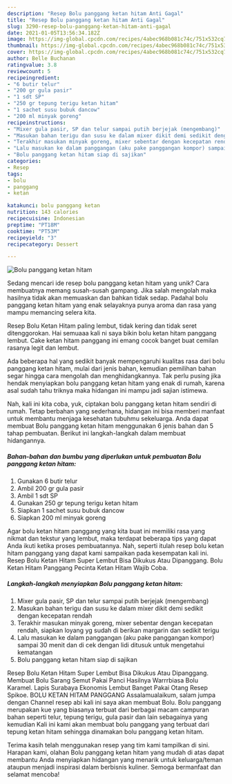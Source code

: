 ```yaml
---
description: "Resep Bolu panggang ketan hitam Anti Gagal"
title: "Resep Bolu panggang ketan hitam Anti Gagal"
slug: 3290-resep-bolu-panggang-ketan-hitam-anti-gagal
date: 2021-01-05T13:56:34.182Z
image: https://img-global.cpcdn.com/recipes/4abec968b081c74c/751x532cq70/bolu-panggang-ketan-hitam-foto-resep-utama.jpg
thumbnail: https://img-global.cpcdn.com/recipes/4abec968b081c74c/751x532cq70/bolu-panggang-ketan-hitam-foto-resep-utama.jpg
cover: https://img-global.cpcdn.com/recipes/4abec968b081c74c/751x532cq70/bolu-panggang-ketan-hitam-foto-resep-utama.jpg
author: Belle Buchanan
ratingvalue: 3.8
reviewcount: 5
recipeingredient:
- "6 butir telur"
- "200 gr gula pasir"
- "1 sdt SP"
- "250 gr tepung terigu ketan hitam"
- "1 sachet susu bubuk dancow"
- "200 ml minyak goreng"
recipeinstructions:
- "Mixer gula pasir, SP dan telur sampai putih berjejak (mengembang)"
- "Masukan bahan terigu dan susu ke dalam mixer dikit demi sedikit dengan kecepatan rendah"
- "Terakhir masukan minyak goreng, mixer sebentar dengan kecepatan rendah, siapkan loyang yg sudah di berikan margarin dan sedikit terigu"
- "Lalu masukan ke dalam panggangan (aku pake panggangan kompor) sampai 30 menit dan di cek dengan lidi ditusuk untuk mengetahui kematangan"
- "Bolu panggang ketan hitam siap di sajikan"
categories:
- Resep
tags:
- bolu
- panggang
- ketan

katakunci: bolu panggang ketan 
nutrition: 143 calories
recipecuisine: Indonesian
preptime: "PT18M"
cooktime: "PT53M"
recipeyield: "3"
recipecategory: Dessert

---
```



![Bolu panggang ketan hitam](https://img-global.cpcdn.com/recipes/4abec968b081c74c/751x532cq70/bolu-panggang-ketan-hitam-foto-resep-utama.jpg)

Sedang mencari ide resep bolu panggang ketan hitam yang unik? Cara membuatnya memang susah-susah gampang. Jika salah mengolah maka hasilnya tidak akan memuaskan dan bahkan tidak sedap. Padahal bolu panggang ketan hitam yang enak selayaknya punya aroma dan rasa yang mampu memancing selera kita.

Resep Bolu Ketan Hitam paling lembut, tidak kering dan tidak seret ditenggorokan. Hai semuaaa kali ni saya bikin bolu ketan hitam panggang lembut. Cake ketan hitam panggang ini emang cocok banget buat cemilan rasanya legit dan lembut.

Ada beberapa hal yang sedikit banyak mempengaruhi kualitas rasa dari bolu panggang ketan hitam, mulai dari jenis bahan, kemudian pemilihan bahan segar hingga cara mengolah dan menghidangkannya. Tak perlu pusing jika hendak menyiapkan bolu panggang ketan hitam yang enak di rumah, karena asal sudah tahu triknya maka hidangan ini mampu jadi sajian istimewa.


Nah, kali ini kita coba, yuk, ciptakan bolu panggang ketan hitam sendiri di rumah. Tetap berbahan yang sederhana, hidangan ini bisa memberi manfaat untuk membantu menjaga kesehatan tubuhmu sekeluarga. Anda dapat membuat Bolu panggang ketan hitam menggunakan 6 jenis bahan dan 5 tahap pembuatan. Berikut ini langkah-langkah dalam membuat hidangannya.

<!--inarticleads1-->

##### Bahan-bahan dan bumbu yang diperlukan untuk pembuatan Bolu panggang ketan hitam:

1. Gunakan 6 butir telur
1. Ambil 200 gr gula pasir
1. Ambil 1 sdt SP
1. Gunakan 250 gr tepung terigu ketan hitam
1. Siapkan 1 sachet susu bubuk dancow
1. Siapkan 200 ml minyak goreng


Agar bolu ketan hitam panggang yang kita buat ini memiliki rasa yang nikmat dan tekstur yang lembut, maka terdapat beberapa tips yang dapat Anda ikuti ketika proses pembuatannya. Nah, seperti itulah resep bolu ketan hitam panggang yang dapat kami sampaikan pada kesempatan kali ini. Resep Bolu Ketan Hitam Super Lembut Bisa Dikukus Atau Dipanggang. Bolu Ketan Hitam Panggang Pecinta Ketan Hitam Wajib Coba. 

<!--inarticleads2-->

##### Langkah-langkah menyiapkan Bolu panggang ketan hitam:

1. Mixer gula pasir, SP dan telur sampai putih berjejak (mengembang)
1. Masukan bahan terigu dan susu ke dalam mixer dikit demi sedikit dengan kecepatan rendah
1. Terakhir masukan minyak goreng, mixer sebentar dengan kecepatan rendah, siapkan loyang yg sudah di berikan margarin dan sedikit terigu
1. Lalu masukan ke dalam panggangan (aku pake panggangan kompor) sampai 30 menit dan di cek dengan lidi ditusuk untuk mengetahui kematangan
1. Bolu panggang ketan hitam siap di sajikan


Resep Bolu Ketan Hitam Super Lembut Bisa Dikukus Atau Dipanggang. Membuat Bolu Sarang Semut Pakai Panci Hasilnya Warrrbiasa Bolu Karamel. Lapis Surabaya Ekonomis Lembut Banget Pakai Otang Resep Spikoe. BOLU KETAN HITAM PANGGANG Assalamualaikum, salam jumpa dengan Channel resep abi kali ini saya akan membuat Bolu. Bolu panggang merupakan kue yang biasanya terbuat dari berbagai macam campuran bahan seperti telur, tepung terigu, gula pasir dan lain sebagainya yang kemudian Kali ini kami akan membuat bolu panggang yang terbuat dari tepung ketan hitam sehingga dinamakan bolu panggang ketan hitam. 

Terima kasih telah menggunakan resep yang tim kami tampilkan di sini. Harapan kami, olahan Bolu panggang ketan hitam yang mudah di atas dapat membantu Anda menyiapkan hidangan yang menarik untuk keluarga/teman ataupun menjadi inspirasi dalam berbisnis kuliner. Semoga bermanfaat dan selamat mencoba!
